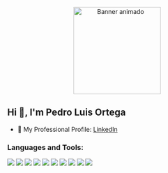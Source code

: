 <p align="center">
  <img src="https://media4.giphy.com/media/v1.Y2lkPTc5MGI3NjExMXB4MHBiYXJpODhoYzE0bnNsYjdkZmVvYmt3enhzNjRiaG04dXlwdSZlcD12MV9pbnRlcm5hbF9naWZfYnlfaWQmY3Q9Zw/78XCFBGOlS6keY1Bil/giphy.gif" width="200px" alt="Banner animado" />
</p>

## Hi 👋, I'm Pedro Luis Ortega 



- 💼 My Professional Profile: [LinkedIn](https://www.linkedin.com/in/pedro-luis-ortega-aguilar-058569139/)
<!--
- 🔭 I’m currently working on ...
- 🌱 I’m currently learning ...
- 👯 I’m looking to collaborate on ...
- 🤔 I’m looking for help with ...
- 💬 Ask me about ...
- 📫 How to reach me: ...
- 😄 Pronouns: ...
- ⚡ Fun fact: ... 
-->
<h3>Languages and Tools:</h3>

<p>
  <img src="https://img.shields.io/badge/JAVASCRIPT-F7DF1E?style=for-the-badge&logo=javascript&logoColor=white" />
  <img src="https://img.shields.io/badge/REACT-000000?style=for-the-badge&logo=react&logoColor=61DAFB" />
  <img src="https://img.shields.io/badge/NODE.JS-68A063?style=for-the-badge&logo=node.js&logoColor=white" />
  <img src="https://img.shields.io/badge/SQL-4479A1?style=for-the-badge&logo=MicrosoftSQLServer&logoColor=white" />
  <img src="https://img.shields.io/badge/POSTGRESQL-336791?style=for-the-badge&logo=postgresql&logoColor=white" />
  <img src="https://img.shields.io/badge/MYSQL-005C84?style=for-the-badge&logo=mysql&logoColor=white" />
  <img src="https://img.shields.io/badge/ORACLE-F80000?style=for-the-badge&logo=oracle&logoColor=white" />
  <img src="https://img.shields.io/badge/PYTHON-3776AB?style=for-the-badge&logo=python&logoColor=white" />
  <img src="https://img.shields.io/badge/PHP-777BB4?style=for-the-badge&logo=php&logoColor=white" />
  <img src="https://img.shields.io/badge/C%23-239120?style=for-the-badge&logo=c-sharp&logoColor=white" />
</p>

